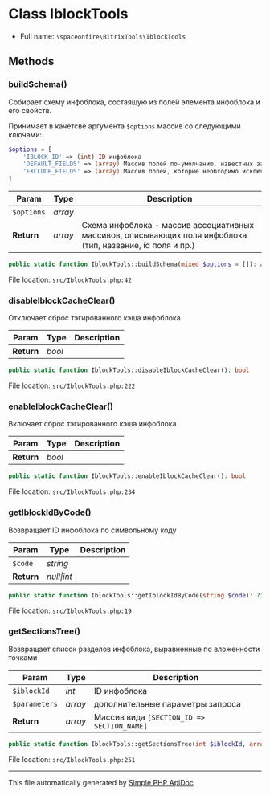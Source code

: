 # Class IblockTools

-   Full name: `\spaceonfire\BitrixTools\IblockTools`

## Methods

### buildSchema()

Собирает схему инфоблока, состаящую из полей элемента инфоблока и его свойств.

Принимает в качетсве аргумента `$options` массив со следующими ключами:

```php
$options = [
    'IBLOCK_ID' => (int) ID инфоблока
    'DEFAULT_FIELDS' => (array) Массив полей по-умолчанию, известных заранее
    'EXCLUDE_FIELDS' => (array) Массив полей, которые необходимо исключить из итоговой схемы
]
```

| Param      | Type    | Description                                                                                                |
| ---------- | ------- | ---------------------------------------------------------------------------------------------------------- |
| `$options` | _array_ |                                                                                                            |
| **Return** | _array_ | Схема инфоблока - массив ассоциативных массивов, описывающих поля инфоблока (тип, название, id поля и пр.) |

```php
public static function IblockTools::buildSchema(mixed $options = []): array
```

File location: `src/IblockTools.php:42`

### disableIblockCacheClear()

Отключает сброс тэгированного кэша инфоблока

| Param      | Type   | Description |
| ---------- | ------ | ----------- |
| **Return** | _bool_ |             |

```php
public static function IblockTools::disableIblockCacheClear(): bool
```

File location: `src/IblockTools.php:222`

### enableIblockCacheClear()

Включает сброс тэгированного кэша инфоблока

| Param      | Type   | Description |
| ---------- | ------ | ----------- |
| **Return** | _bool_ |             |

```php
public static function IblockTools::enableIblockCacheClear(): bool
```

File location: `src/IblockTools.php:234`

### getIblockIdByCode()

Возвращает ID инфоблока по символьному коду

| Param      | Type            | Description |
| ---------- | --------------- | ----------- |
| `$code`    | _string_        |             |
| **Return** | _null&#124;int_ |             |

```php
public static function IblockTools::getIblockIdByCode(string $code): ?int
```

File location: `src/IblockTools.php:19`

### getSectionsTree()

Возвращает список разделов инфоблока, выравненные по вложенности точками

| Param         | Type    | Description                                |
| ------------- | ------- | ------------------------------------------ |
| `$iblockId`   | _int_   | ID инфоблока                               |
| `$parameters` | _array_ | дополнительные параметры запроса           |
| **Return**    | _array_ | Массив вида `[SECTION_ID => SECTION_NAME]` |

```php
public static function IblockTools::getSectionsTree(int $iblockId, array $parameters = []): array
```

File location: `src/IblockTools.php:251`

---

This file automatically generated by [Simple PHP ApiDoc](https://github.com/spaceonfire/simple-php-apidoc)
